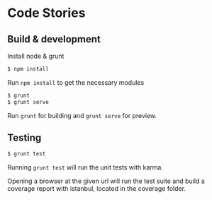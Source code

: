 # Code Stories

## Build & development

Install node & grunt

```sh
$ npm install
```

Run `npm install` to get the necessary modules

```sh
$ grunt
$ grunt serve
```

Run `grunt` for building and `grunt serve` for preview.

## Testing

```sh
$ grunt test
```

Running `grunt test` will run the unit tests with karma.

Opening a browser at the given url will run the test suite and build a coverage report with istanbul, located in the coverage folder.
